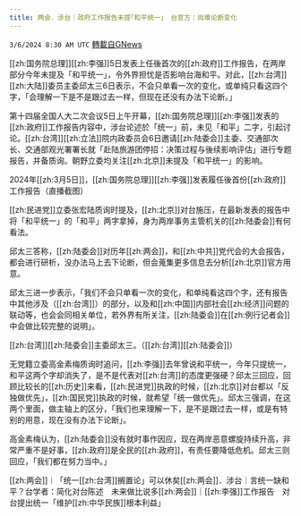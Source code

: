 ```yaml
---
title: 两会．涉台｜政府工作报告未提｢和平统一｣　台官方：尚难论断变化
---
```

`3/6/2024 8:30 AM UTC` [轉載自GNews](https://gnews.org/articles/2369999)

[[zh:国务院总理]][[zh:李强]]5日发表上任後首次的[[zh:政府]]工作报告，在两岸部分今年未提及「和平统一」，令外界担忧是否影响台海和平。对此，[[zh:台湾]][[zh:大陆]]委员主委邱太三6日表示，不会只单看一次的变化，或单纯只看这四个字，「会理解一下是不是跟过去一样，但现在还没有办法下论断。」

第十四届全国人大二次会议5日上午开幕，[[zh:国务院总理]][[zh:李强]]发表的[[zh:政府]]工作报告内容中，涉台论述於「统一」前，未见「和平」二字，引起讨论。[[zh:台湾]][[zh:立法]]院内政委员会6日邀请[[zh:陆委会]]主委、交通部次长、交通部观光署署长就「赴陆旅游团停招：决策过程与後续影响评估」进行专题报告，并备质询。朝野立委均关注[[zh:北京]]未提及「和平统一」的影响。

2024年[[zh:3月5日]]，[[zh:国务院总理]][[zh:李强]]发表履任後首份[[zh:政府]]工作报告（直播截图）

[[zh:民进党]]立委张宏陆质询时提及，[[zh:北京]]对台施压，在最新发表的报告中将「和平统一」的「和平」两字拿掉，身为两岸事务主管机关的[[zh:陆委会]]有何看法。

邱太三答称，[[zh:陆委会]]对历年[[zh:两会]]，和[[zh:中共]]党代会的大会报告，都会进行研析，没办法马上去下论断，但会蒐集更多信息去分析[[zh:北京]]官方用意。

邱太三进一步表示，「我们不会只单看一次的变化，和单纯看这四个字，还有报告中其他涉及（[[zh:台湾]]）的部分，以及和[[zh:中国]]内部社会[[zh:经济]]问题的联动等，也会会同相关单位，若外界有所关注，[[zh:陆委会]]在[[zh:例行记者会]]中会做比较完整的说明」。

[[zh:台湾]][[zh:陆委会]]主委邱太三。（[[zh:台湾]][[zh:陆委会]]）

无党籍立委高金素梅质询时追问，[[zh:李强]]去年曾说和平统一，今年只提统一，和平这两个字却消失了，是不是代表对[[zh:台湾]]的态度更强硬？邱太三回应，回顾比较长的[[zh:历史]]来看，[[zh:民进党]]执政的时候，[[zh:北京]]对台都以「反独做优先」，[[zh:国民党]]执政的时候，就希望「统一做优先」。邱太三强调，在这两个里面，做主轴上的区分，「我们也来理解一下，是不是跟过去一样，或是有特别的用意，现在没有办法下论断」。

高金素梅认为，[[zh:陆委会]]没有就时事作因应，现在两岸恶意螺旋持续升高，非常严重不是好事，[[zh:政府]]是全民的[[zh:政府]]，有责任要降低危机。邱太三则回应，「我们都在努力当中。」

[[zh:两会]]︱「统一[[zh:台湾]]搁置论」可以休矣[[zh:两会]]．涉台｜言统一缺和平？台学者：简化对台陈述　未来做比说多[[zh:两会]]｜[[zh:李强]]工作报告　对台提出统一「维护[[zh:中华民族]]根本利益」
